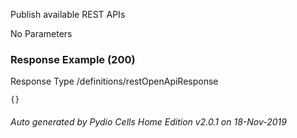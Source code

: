 






 
Publish available REST APIs  


No Parameters



### Response Example (200)
Response Type /definitions/restOpenApiResponse

```
{}
```




###### Auto generated by Pydio Cells Home Edition v2.0.1 on 18-Nov-2019
